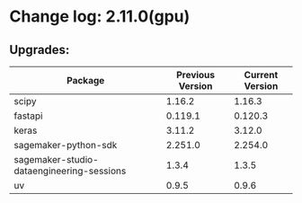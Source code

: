 # Change log: 2.11.0(gpu)

## Upgrades: 

Package | Previous Version | Current Version
---|---|---
scipy|1.16.2|1.16.3
fastapi|0.119.1|0.120.3
keras|3.11.2|3.12.0
sagemaker-python-sdk|2.251.0|2.254.0
sagemaker-studio-dataengineering-sessions|1.3.4|1.3.5
uv|0.9.5|0.9.6
